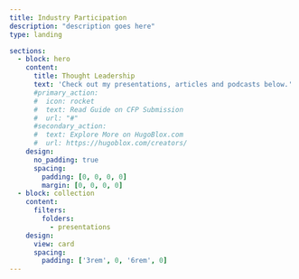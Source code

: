 ```yaml
---
title: Industry Participation
description: "description goes here"
type: landing

sections:
  - block: hero
    content:
      title: Thought Leadership
      text: 'Check out my presentations, articles and podcasts below.'
      #primary_action:
      #  icon: rocket
      #  text: Read Guide on CFP Submission
      #  url: "#"
      #secondary_action:
      #  text: Explore More on HugoBlox.com
      #  url: https://hugoblox.com/creators/
    design:
      no_padding: true
      spacing:
        padding: [0, 0, 0, 0]
        margin: [0, 0, 0, 0]
  - block: collection
    content:
      filters:
        folders:
          - presentations
    design:
      view: card
      spacing:
        padding: ['3rem', 0, '6rem', 0]
---
```

